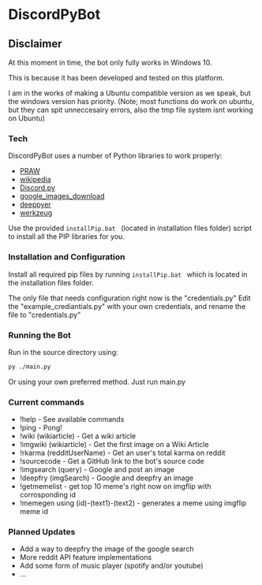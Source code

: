# DiscordPyBot

## Disclaimer
 At this moment in time, the bot only fully works in Windows 10.

 This is because it has been developed and tested on this platform.
 
 I am in the works of making a Ubuntu compatible version as we speak, but the windows version has priority.
 (Note; most functions do work on ubuntu, but they can spit unneccesairy errors, also the tmp file system isnt working on Ubuntu)

### Tech

DiscordPyBot uses a number of Python libraries to work properly:

* [PRAW](https://pypi.org/project/praw/)
* [wikipedia](https://pypi.org/project/wikipedia/)
* [Discord.py](https://pypi.org/project/discord.py/)
* [google_images_download](https://pypi.org/project/google_images_download/)
* [deeppyer](https://pypi.org/project/deeppyer/)
* [werkzeug](https://pypi.org/project/Werkzeug/)

Use the provided ```installPip.bat ``` (located in installation files folder) script to install all the PIP libraries for you.

###  Installation and Configuration

Install all required pip files by running ```installPip.bat ``` which is located in the installation files folder.

 The only file that needs configuration right now is the "credentials.py"
 Edit the "example_crediantials.py" with your own credentials, and rename the file to "credentials.py"

### Running the Bot

Run in the source directory using:
```sh
py ./main.py
```
Or using your own preferred method. Just run main.py

### Current commands

 * !help - See available commands
 * !ping - Pong!
 * !wiki (wikiarticle) - Get a wiki article
 * !imgwiki (wikiarticle) - Get the first image on a Wiki Article
 * !rkarma (redditUserName) - Get an user's total karma on reddit
 * !sourcecode - Get a GitHub link to the bot's source code
 * !imgsearch (query) - Google and post an image
 * !deepfry (imgSearch) - Google and deepfry an image
 * !getmemelist - get top 10 meme's right now on imgflip with corrosponding id
 * !memegen using (id)-(text1)-(text2) - generates a meme using imgflip meme id

### Planned Updates
 
 * Add a way to deepfry the image of the google search
 * More reddit API feature implementations
 * Add some form of music player (spotify and/or youtube)
 * ...